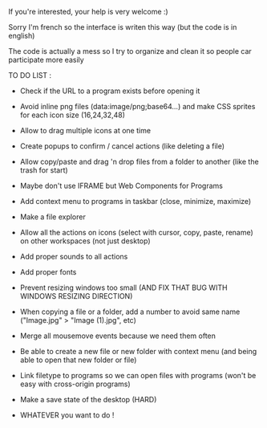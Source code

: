 If you're interested, your help is very welcome :)

Sorry I'm french so the interface is writen this way (but the code is in english)

The code is actually a mess so I try to organize and clean it so people car participate more easily

TO DO LIST :

* Check if the URL to a program exists before opening it
* Avoid inline png files (data:image/png;base64...) and make CSS sprites for each icon size (16,24,32,48)
* Allow to drag multiple icons at one time
* Create popups to confirm / cancel actions (like deleting a file)
* Allow copy/paste and drag 'n drop files from a folder to another (like the trash for start)
* Maybe don't use IFRAME but Web Components for Programs
* Add context menu to programs in taskbar (close, minimize, maximize)
* Make a file explorer
* Allow all the actions on icons (select with cursor, copy, paste, rename) on other workspaces (not just desktop)
* Add proper sounds to all actions
* Add proper fonts
* Prevent resizing windows too small (AND FIX THAT BUG WITH WINDOWS RESIZING DIRECTION)
* When copying a file or a folder, add a number to avoid same name ("Image.jpg" > "Image (1).jpg", etc)
* Merge all mousemove events because we need them often
* Be able to create a new file or new folder with context menu (and being able to open that new folder or file)
* Link filetype to programs so we can open files with programs (won't be easy with cross-origin programs)
* Make a save state of the desktop (HARD)

* WHATEVER you want to do !
